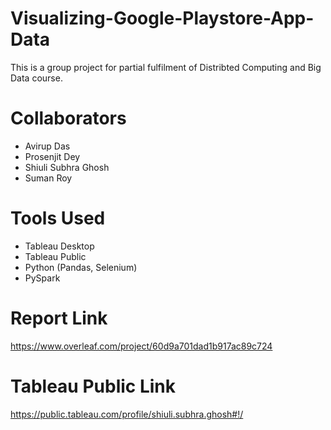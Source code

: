 # Visualizing-Google-Playstore-App-Data

This is a group project for partial fulfilment of Distribted Computing and Big Data course. 

# Collaborators 

- Avirup Das 
- Prosenjit Dey
- Shiuli Subhra Ghosh 
- Suman Roy 

# Tools Used 
- Tableau Desktop 
- Tableau Public 
- Python (Pandas, Selenium)
- PySpark

# Report Link
https://www.overleaf.com/project/60d9a701dad1b917ac89c724

# Tableau Public Link
https://public.tableau.com/profile/shiuli.subhra.ghosh#!/
